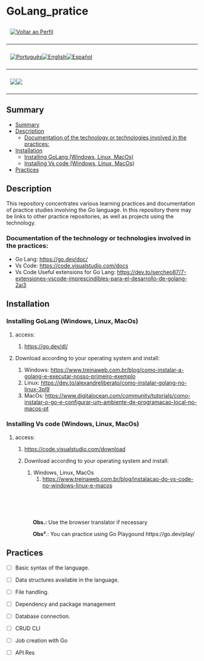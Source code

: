 <p align="center">
  <h1>
    GoLang_pratice
  </h1>
</p>

<div style="display: flex; align-items: center; padding: 10px;">
  <span>
    <a href="https://github.com/rocunha09/">
        <img src="https://img.shields.io/badge/-Home-black?style=for-the-badge" alt="Voltar ao Perfil">
    </a>
</span>
</div>

---

<div style="display: flex; align-items: center; padding: 10px;">
  <span>
    <a href="https://github.com/rocunha09/go_pratice/blob/main/README.md">
      <img src="https://img.shields.io/badge/-Português-green?style=for-the-badge" alt="Português">
    </a>
  </span>

  <span>
    <a href="https://github.com/rocunha09/go_pratice/blob/main/README_EN.md">
      <img src="https://img.shields.io/badge/-English-blue?style=for-the-badge" alt="English">
    </a>
  </span>

  <span>
    <a href="https://github.com/rocunha09/go_pratice/blob/main/README_ES.md">
      <img src="https://img.shields.io/badge/-Español-red?style=for-the-badge" alt="Español">
    </a>
  </span>
</div>

---

<div style="display: flex; align-items: center; padding: 10px;">
  <span>
    <img src="https://img.shields.io/badge/Go-00ADD8?style=for-the-badge&logo=go&logoColor=white" />
  </span>
  <span>
    <img src="https://img.shields.io/badge/VSCode-0078D4?style=for-the-badge&logo=visual%20studio%20code&logoColor=white" />
  </span>
</div>

---

## Summary

- [Summary](#summary)
- [Description](#description)
  - [Documentation of the technology or technologies involved in the practices:](#documentation-of-the-technology-or-technologies-involved-in-the-practices)
- [Installation](#installation)
  - [Installing GoLang (Windows, Linux, MacOs)](#installing-golang-windows-linux-macos)
  - [Installing Vs code (Windows, Linux, MacOs)](#installing-vs-code-windows-linux-macos)
- [Practices](#practices)


## Description

This repository concentrates various learning practices and documentation of practice studies involving the Go language.
In this repository there may be links to other practice repositories, as well as projects using the technology.

### Documentation of the technology or technologies involved in the practices:
- Go Lang: https://go.dev/doc/
- Vs Code: https://code.visualstudio.com/docs
- Vs Code  Useful extensions for Go Lang: https://dev.to/sercheo87/7-extensiones-vscode-imprescindibles-para-el-desarrollo-de-golang-2ai3

## Installation

### Installing GoLang (Windows, Linux, MacOs)
1. access:
   1. https://go.dev/dl/ 

2. Download according to your operating system and install:
   1. Windows: https://www.treinaweb.com.br/blog/como-instalar-a-golang-e-executar-nosso-primeiro-exemplo 
   2. Linux: https://dev.to/alexandreliberato/como-instalar-golang-no-linux-3pl9
   3. MacOs: https://www.digitalocean.com/community/tutorials/como-instalar-o-go-e-configurar-um-ambiente-de-programacao-local-no-macos-pt

### Installing Vs code (Windows, Linux, MacOs)
1. access:
   1. https://code.visualstudio.com/download
   
   2. Download according to your operating system and install:
      1. Windows, Linux, MacOs
         1. https://www.treinaweb.com.br/blog/instalacao-do-vs-code-no-windows-linux-e-macos

<p style="margin-top: 80px; margin-left: 70px;">
  <strong>Obs.:</strong> Use the browser translator if necessary
</p>
<p style="margin-botton:80px; margin-left: 70px;">
  <strong>Obs²</strong>.: You can practice using Go Playgound https://go.dev/play/
</p>

## Practices

- [ ] Basic syntax of the language.
- [ ] Data structures available in the language.
- [ ] File handling.
- [ ] Dependency and package management
- [ ] Database connection.
- [ ] CRUD CLI
- [ ] Job creation with Go
- [ ] API Res


